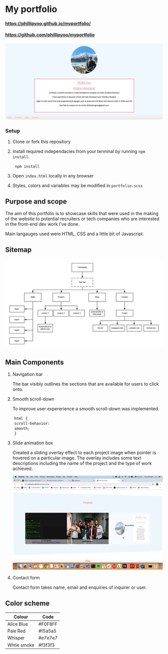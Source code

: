 # My portfolio

 #### https://phillipyoo.github.io/myportfolio/ 
 #### https://github.com/phillipyoo/myportfolio

![](./images/homepage.png)



### Setup
1. Clone or fork this repository
2. Install required independacies from your terminal by running `npm install`.

        npm install
3. Open ``index.html`` locally in any browser
4. Styles, colors and variables may be modified in ``portfolio.scss`` 

## Purpose and scope
<p>The aim of this portfolio is to showcase skills that were used in the making of the website to potential recruiters or tech companies who are interested in the front-end dev work I've done.
<p>Main langauges used were HTML, CSS and a little bit of Javascript. 

## Sitemap

![](./images/sitemap.png)

## Main Components 

1. Navigation bar 
    <p> The bar visibly outlines the sections that are available for users to click onto.
2. Smooth scroll-down
    <p> To improve user expererience a smooth scroll-down was implemented.
```
    html {
    scroll-behavior: 
    smooth;
    }
```
3. Slide animation box
    <p> Created a sliding overlay effect to each project image when pointer is hovered on a particular image. The overlay includes some text descriptions including the name of the project and the type of work achieved.

    ![](./images/hover.gif)
 
4. Contact form
    <p> Contact form takes name, email and enquiries of inquirer or user.

## Color scheme

| Colour      | Code |
| ----------- | ----------- |
| Alice Blue  | #F0F8FF     |
| Pale Red    | #f5a5a5     |
| Whisper     | #e7e7e7     |
| Whtie smoke | #f3f3f3     |



    












